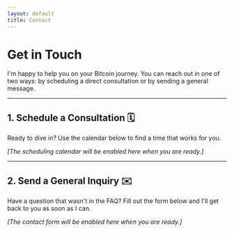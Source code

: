 ```yaml
---
layout: default
title: Contact
---
```


# Get in Touch

I'm happy to help you on your Bitcoin journey. You can reach out in one of two ways: by scheduling a direct consultation or by sending a general message.

---

## 1. Schedule a Consultation 🗓️

Ready to dive in? Use the calendar below to find a time that works for you.

*[The scheduling calendar will be enabled here when you are ready.]*

---

## 2. Send a General Inquiry ✉️

Have a question that wasn't in the FAQ? Fill out the form below and I'll get back to you as soon as I can.

*[The contact form will be enabled here when you are ready.]*
